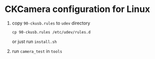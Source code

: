 # CKCamera configuration for Linux

1. copy `90-ckusb.rules` to `udev` directory

   `cp 90-ckusb.rules /etc/udev/rules.d`

   or just run `install.sh`

2. run `camera_test` in `tools`